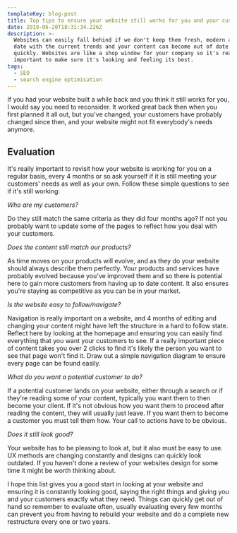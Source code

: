 ```yaml
---
templateKey: blog-post
title: Top tips to ensure your website still works for you and your customers
date: 2019-06-20T18:31:34.226Z
description: >-
  Websites can easily fall behind if we don't keep them fresh, modern and up to
  date with the current trends and your content can become out of date really
  quickly. Websites are like a shop window for your company so it's really
  important to make sure it's looking and feeling its best.
tags:
  - SEO
  - search engine optimisation
---
```

If you had your website built a while back and you think it still works for you, I would say you need to reconsider. It worked great back then when you first planned it all out, but you've changed, your customers have probably changed since then, and your website might not fit everybody's needs anymore. 

## Evaluation

It's really important to revisit how your website is working for you on a regular basis, every 4 months or so ask yourself if it is still meeting your customers' needs as well as your own. Follow these simple questions to see if it's still working:

_Who are my customers?_

Do they still match the same criteria as they did four months ago? If not you probably want to update some of the pages to reflect how you deal with your customers. 

_Does the content still match our products?_

As time moves on your products will evolve, and as they do your website should always describe them perfectly. Your products and services have probably evolved because you've improved them and so there is potential here to gain more customers from having up to date content. It also ensures you're staying as competitive as you can be in your market.

_Is the website easy to follow/navigate?_

Navigation is really important on a website, and 4 months of editing and changing your content might have left the structure in a hard to follow state. Reflect here by looking at the homepage and ensuring you can easily find everything that you want your customers to see. If a really important piece of content takes you over 2 clicks to find it's likely the person you want to see that page won't find it. Draw out a simple navigation diagram to ensure every page can be found easily.

_What do you want a potential customer to do?_

If a potential customer lands on your website, either through a search or if they're reading some of your content, typically you want them to then become your client. If it's not obvious how you want them to proceed after reading the content, they will usually just leave. If you want them to become a customer you must tell them how. Your call to actions have to be obvious. 

_Does it still look good?_

Your website has to be pleasing to look at, but it also must be easy to use. UX methods are changing constantly and designs can quickly look outdated. If you haven't done a review of your websites design for some time it might be worth thinking about.

I hope this list gives you a good start in looking at your website and ensuring it is constantly looking good, saying the right things and giving you and your customers exactly what they need. Things can quickly get out of hand so remember to evaluate often, usually evaluating every few months can prevent you from having to rebuild your website and do a complete new restructure every one or two years.
